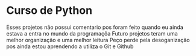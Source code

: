 # Curso de Python

 Esses projetos nâo possui comentario pos foram feito quando eu ainda estava a entra no mundo da programaçõa 
 Futuro projetos teram uma melhor organização e uma melhor leitura
 Peço perde pela desoganização pos ainda estou aprendendo a utiliza o Git e Github
 

